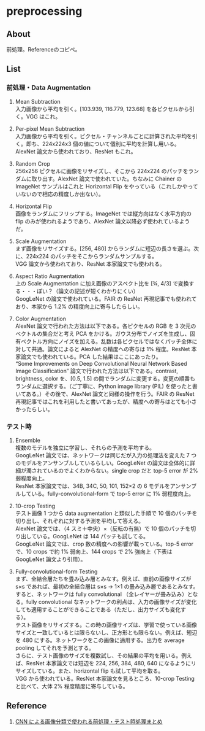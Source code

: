 # preprocessing
## About
前処理。Referenceのコピペ。

## List
### 前処理・Data Augmentation  
1. Mean Subtraction  
    入力画像から平均を引く。[103.939, 116.779, 123.68] を各ピクセルから引く。VGG はこれ。

1. Per-pixel Mean Subtraction  
    入力画像から平均を引く。ピクセル・チャンネルごとに計算された平均を引く。即ち、224x224x3 個の値について個別に平均を計算し用いる。AlexNet 論文から使われており、ResNet もこれ。

1. Random Crop  
    256x256 ピクセルに画像をリサイズし、そこから 224x224 のパッチをランダムに取り出す。AlexNet 論文で使われていた。ちなみに Chainer の ImageNet サンプルはこれと Horizontal Flip をやっている（これしかやっていないので相応の精度しか出ない）。

1. Horizontal Flip  
    画像をランダムにフリップする。ImageNet では縦方向はなく水平方向の flip のみが使われるようであり、AlexNet 論文以降必ず使われているようだ。

1. Scale Augmentation  
    まず画像をリサイズする。[256, 480] からランダムに短辺の長さを選ぶ。次に、224x224 のパッチをそこからランダムサンプルする。  
    VGG 論文から使われており、ResNet 本家論文でも使われる。

1. Aspect Ratio Augmentation  
    上の Scale Augmentation に加え画像のアスペクト比を [¾, 4/3] で変換する・・・ぽい？（論文の記述が短くわかりにくい）  
    GoogLeNet の論文で使われている。FAIR の ResNet 再現記事でも使われており、本家から 1.2% の精度向上に寄与したらしい。

1. Color Augmentation  
    AlexNet 論文で行われた方法は以下である。各ピクセルの RGB を 3 次元のベクトルの集合だと考え PCA をかける。ガウス分布でノイズを生成し、固有ベクトル方向にノイズを加える。乱数は各ピクセルではなくパッチ全体に対して共通。論文によると AlexNet の精度への寄与は 1% 程度。ResNet 本家論文でも使われている。PCA した結果はここにあったり。  
    “Some Improvements on Deep Convolutional Neural Network Based Image Classification” 論文で行われた方法は以下である。contrast, brightness, color を、[0.5, 1.5] の間でランダムに変更する。変更の順番もランダムに選択する。（ご丁寧に、Python image library (PIL) を使ったと書いてある。）その後で、AlexNet 論文と同様の操作を行う。FAIR の ResNet 再現記事ではこれを利用したと書いてあったが、精度への寄与はとても小さかったらしい。

### テスト時
1. Ensemble  
    複数のモデルを独立に学習し、それらの予測を平均する。  
    GoogLeNet 論文では、ネットワークは同じだが入力の処理法を変えた 7 つのモデルをアンサンブルしているらしい。GoogLeNet の論文は全体的に詳細が濁されているのでよくわからない。single crop だと top-5 error が 2% 弱程度向上。  
    ResNet 本家論文では、34B, 34C, 50, 101, 152×2 の 6 モデルをアンサンブルしている。fully-convolutional-form で top-5 error に 1% 弱程度向上。

1. 10-crop Testing  
    テスト画像 1 つから data augmentation と類似した手順で 10 個のパッチを切り出し、それぞれに対する予測を平均して答える。  
    AlexNet 論文では、（4 スミ＋中央）×（反転の有無）で 10 個のパッチを切り出している。GoogLeNet は 144 パッチも試してる。  
    GoogLeNet 論文では、crop 数の精度への影響が載っている。top-5 error で、10 crops で約 1% 弱向上、144 crops で 2% 強向上（下表は GoogLeNet 論文より引用）。

1. Fully-convolutional-form Testing  
    まず、全結合層たちを畳み込み層とみなす。例えば、直前の画像サイズが s×s であれば、最初の全結合層は s×s → 1×1 の畳み込み層であるとみなす。すると、ネットワークは fully convolutional （全レイヤーが畳み込み）となる。fully convolutional なネットワークの利点は、入力の画像サイズが変化しても適用することができることである（ただし、出力サイズも変化する）。  
    テスト画像をリサイズする。この時の画像サイズは、学習で使っている画像サイズと一致しているとは限らないし、正方形とも限らない。例えば、短辺を 480 にする。ネットワークをこの画像に適用する。出力を average pooling してそれを予測とする。  
    さらに、テスト画像のサイズを複数試し、その結果の平均を用いる。例えば、ResNet 本家論文では短辺を 224, 256, 384, 480, 640 になるようにリサイズしている。また、horizontal flip も試して平均を取る。  
    VGG から使われている。ResNet 本家論文を見るところ、10-crop Testing と比べて、大体 2% 程度精度に寄与している。

## Reference
1. [CNN による画像分類で使われる前処理・テスト時処理まとめ](http://iwiwi.hatenadiary.jp/entry/2016/12/31/162059)